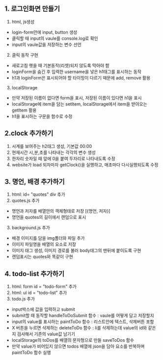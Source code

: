 ## 1. 로그인화면 만들기

1) html, js생성
- login-form안에 input, button 생성
- 클릭할 때 input의 vaule를 console.log로 확인
- input의 vaule값을 저장하는 변수 선언

2) 클릭 동작 구현
- 새로고침 햇을 때 기본동작(리셋)되지 않도록 막아야 함
- loginForm을 숨긴 후 입력한 username을 넣은 h1태그를 표시하는 동작
- h1과 loginForm은 표시되어야 할 타이밍이 다르기 때문에 add, remove 활용

3) localStorage
- 만약 저장된 이름이 없다면 form을 표시, 저장된 이름이 있다면 h1을 표시
- localStorage에 item을 담는 setItem, localStorage에서 item을 받아오는 getItem 활용
- h1을 표시하는 구문을 함수로 수정

## 2.clock 추가하기

1) 시계를 보여주는 h2태그 생성, 기본값 00:00
2) 현재시간 시,분,초를 나타내는 각각의 변수 생성
3) 한자리 숫자일 때 앞에 0을 붙여 두자리로 나타내도록 수정
4) website가 load 되자마자 getClock()을 실행하고, 매초마다 다시실행되도록 수정

## 3. 명언, 배경 추가하기

1) html: id= "quotes" div 추가
2) quotes.js 추가
  - 명언과 저자를 배열안의 객체형태로 저장 [{명언, 저자}]
  - 명언을 quotes의 길이에서 랜덤으로 표시
3) background.js 추가
  - 배경 이미지를 담을 img폴더와 파일 추가
  - 이미지 파일명을 배열의 요소로 저장
  - 이미지 태그 생성, 이미지 경로를 불러 body태그의 맨뒤에 붙이도록 구현
  - 랜덤표시는 quotes와 똑같이 구현

## 4. todo-list 추가하기

1) html: form id = "todo-form" 추가
2) html: ul id = "todo-list" 추가
3) todo.js 추가
  - input박스에 값을 입력하고 submit
  - submit할 때 동작할 handleToDoSubmit 함수 : vaule를 어떻게 담고 저장할지
  - input의 value를 표시하는 paintToDo 함수 : 리스트안에 텍스트, 삭제버튼 포함
  - X 버튼을 누르면 삭제하는 deleteToDo 함수 : li를 삭제하는데 value의 id와 같은지 검사해서 기존의 value값 남기기
  - localStorage의 toDos를 배열의 문자형으로 만들 saveToDos 함수
  - 만약 value가 비어있지 않으면 todos 배열에 json을 담아 요소를 반복하며 paintToDo 함수 실행